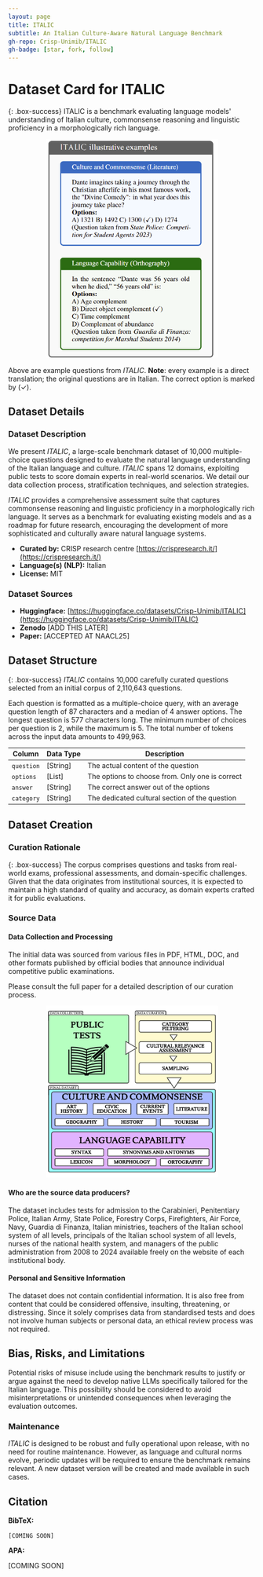 ```yaml
---
layout: page
title: ITALIC
subtitle: An Italian Culture-Aware Natural Language Benchmark
gh-repo: Crisp-Unimib/ITALIC
gh-badge: [star, fork, follow]
---
```


# Dataset Card for ITALIC

{: .box-success}
ITALIC is a benchmark evaluating language models' understanding of Italian culture, commonsense reasoning and linguistic proficiency in a morphologically rich language.

<!-- Provide a quick summary of the dataset. -->
<center><img src="./assets/img/examples.png" width="350" /></center>

Above are example questions from _ITALIC_. **Note**: every example is a direct translation; the original questions
are in Italian. The correct option is marked by (✓).

## Dataset Details

### Dataset Description

<!-- Provide a longer summary of what this dataset is. -->

We present _ITALIC_, a large-scale benchmark dataset of 10,000 multiple-choice questions designed to evaluate the natural language understanding of the Italian language and culture.
_ITALIC_ spans 12 domains, exploiting public tests to score domain experts in real-world scenarios.
We detail our data collection process, stratification techniques, and selection strategies.

_ITALIC_ provides a comprehensive assessment suite that captures commonsense reasoning and linguistic proficiency in a morphologically rich language.
It serves as a benchmark for evaluating existing models and as a roadmap for future research, encouraging the development of more sophisticated and culturally aware natural language systems.

- **Curated by:** CRISP research centre [https://crispresearch.it/](https://crispresearch.it/)
- **Language(s) (NLP):** Italian
- **License:** MIT

### Dataset Sources

<!-- Provide the basic links for the dataset. -->

- **Huggingface:** [https://huggingface.co/datasets/Crisp-Unimib/ITALIC](https://huggingface.co/datasets/Crisp-Unimib/ITALIC)
- **Zenodo** [ADD THIS LATER]
- **Paper:** [ACCEPTED AT NAACL25]

## Dataset Structure

{: .box-success}
_ITALIC_ contains 10,000 carefully curated questions selected from an initial corpus of 2,110,643 questions.

<!-- This section provides a description of the dataset fields, and additional information about the dataset structure such as criteria used to create the splits, relationships between data points, etc. -->

Each question is formatted as a multiple-choice query, with an average question length of 87 characters and a median of 4 answer options.
The longest question is 577 characters long. The minimum number of choices per question is 2, while the maximum is 5.
The total number of tokens across the input data amounts to 499,963.

| Column     | Data Type | Description                                     |
| ---------- | --------- | ----------------------------------------------- |
| `question` | [String]  | The actual content of the question              |
| `options`  | [List]    | The options to choose from. Only one is correct |
| `answer`   | [String]  | The correct answer out of the options           |
| `category` | [String]  | The dedicated cultural section of the question  |

## Dataset Creation

### Curation Rationale

{: .box-success}
The corpus comprises questions and tasks from real-world exams, professional assessments, and domain-specific challenges.
Given that the data originates from institutional sources, it is expected to maintain a high standard of quality and accuracy, as domain experts crafted it for public evaluations.

<!-- Motivation for the creation of this dataset. -->

### Source Data

<!-- This section describes the source data (e.g. news text and headlines, social media posts, translated sentences, ...). -->

#### Data Collection and Processing

<!-- This section describes the data collection and processing process such as data selection criteria, filtering and normalization methods, tools and libraries used, etc. -->

The initial data was sourced from various files in PDF, HTML, DOC, and other formats published by official bodies that announce individual competitive public examinations.

Please consult the full paper for a detailed description of our curation process.

<center><img src="./assets/img/workflow.svg" width="350" height="350" /></center>

#### Who are the source data producers?

<!-- This section describes the people or systems who originally created the data. It should also include self-reported demographic or identity information for the source data creators if this information is available. -->

The dataset includes tests for admission to the Carabinieri, Penitentiary Police, Italian Army, State Police, Forestry Corps, Firefighters, Air Force, Navy, Guardia di Finanza, Italian ministries, teachers of the Italian school system of all levels, principals of the Italian school system of all levels, nurses of the national health system, and managers of the public administration from 2008 to 2024 available freely on the website of each institutional body.

#### Personal and Sensitive Information

<!-- State whether the dataset contains data that might be considered personal, sensitive, or private (e.g., data that reveals addresses, uniquely identifiable names or aliases, racial or ethnic origins, sexual orientations, religious beliefs, political opinions, financial or health data, etc.). If efforts were made to anonymize the data, describe the anonymization process. -->

The dataset does not contain confidential information.
It is also free from content that could be considered offensive, insulting, threatening, or distressing. Since it solely comprises data from standardised tests and does not involve human subjects or personal data, an ethical review process was not required.

## Bias, Risks, and Limitations

<!-- This section is meant to convey both technical and sociotechnical limitations. -->

Potential risks of misuse include using the benchmark results to justify or argue against the need to develop native LLMs specifically tailored for the Italian language.
This possibility should be considered to avoid misinterpretations or unintended consequences when leveraging the evaluation outcomes.

### Maintenance

_ITALIC_ is designed to be robust and fully operational upon release, with no need for routine maintenance. However, as language and cultural norms evolve, periodic updates will be required to ensure the benchmark remains relevant. A new dataset version will be created and made available in such cases.

## Citation

<!-- If there is a paper or blog post introducing the dataset, the APA and Bibtex information for that should go in this section. -->

**BibTeX:**

```
[COMING SOON]
```

**APA:**

[COMING SOON]
